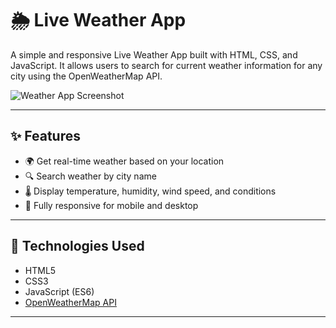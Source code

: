 # 🌦️ Live Weather App

A simple and responsive Live Weather App built with HTML, CSS, and JavaScript. It allows users to search for current weather information for any city using the OpenWeatherMap API.

![Weather App Screenshot](./assets/screenshot.png) <!-- Replace with actual screenshot path -->


<!--## 🔗 Live Demo

[Live Weather App](https://live-weatherr-appp.netlify.app/)  
<!-- Or GitHub Pages URL: https://your-username.github.io/Weather-App/ --> 

---

## ✨ Features

- 🌍 Get real-time weather based on your location
- 🔍 Search weather by city name
- 🌡️ Display temperature, humidity, wind speed, and conditions
- 📱 Fully responsive for mobile and desktop

---

## 🚀 Technologies Used

- HTML5
- CSS3
- JavaScript (ES6)
- [OpenWeatherMap API](https://openweathermap.org/api)

---




